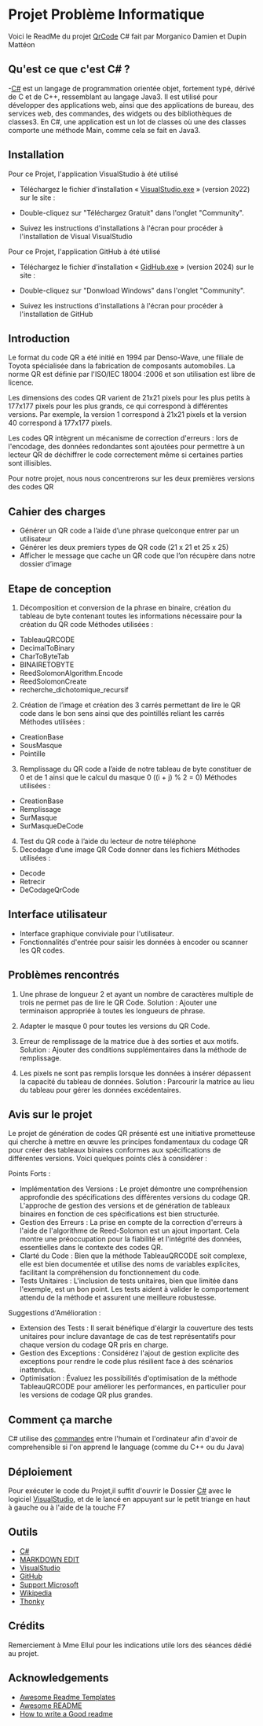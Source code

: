 
# Projet Problème Informatique

Voici le ReadMe du projet [QrCode](<https://cdn.discordapp.com/attachments/1053021149166047284/1229693313414856745/QRCode.bmp?ex=66309c24&is=661e2724&hm=98798254c2e11b0f6a792f76842748c702049044287370566430c94d7dc2b635&>) C# fait par Morganico Damien et Dupin Mattéon


## Qu'est ce que c'est C# ?
-[C#](<https://fr.wikipedia.org/wiki/C_sharp#:~:text=C%23%20est%20un%20langage%20de,ou%20des%20biblioth%C3%A8ques%20de%20classes.(programming_language)&action=edit&redlink=1>) est un langage de programmation orientée objet, fortement typé, dérivé de C et de C++, ressemblant au langage Java3. Il est utilisé pour développer des applications web, ainsi que des applications de bureau, des services web, des commandes, des widgets ou des bibliothèques de classes3. En C#, une application est un lot de classes où une des classes comporte une méthode Main, comme cela se fait en Java3.
## Installation
Pour ce Projet, l'application VisualStudio à été utilisé
- Téléchargez le fichier d'installation « [VisualStudio.exe](https://visualstudio.microsoft.com/fr/downloads/) » (version 2022) sur le site : 

- Double-cliquez sur "Téléchargez Gratuit" dans l'onglet "Community".

- Suivez les instructions d'installations à l'écran pour procéder à l'installation de Visual VisualStudio

Pour ce Projet, l'application GitHub à été utilisé
- Téléchargez le fichier d'installation « [GidHub.exe](https://desktop.github.com/) » (version 2024) sur le site : 

- Double-cliquez sur "Donwload Windows" dans l'onglet "Community".

- Suivez les instructions d'installations à l'écran pour procéder à l'installation de GitHub

## Introduction

Le format du code QR a été initié en 1994 par Denso-Wave, une filiale de Toyota spécialisée dans la fabrication de composants automobiles. La norme QR est définie par l'ISO/IEC 18004 :2006 et son utilisation est libre de licence. 

Les dimensions des codes QR varient de 21x21 pixels pour les plus petits à 177x177 pixels pour les plus grands, ce qui correspond à différentes versions. Par exemple, la version 1 correspond à 21x21 pixels et la version 40 correspond à 177x177 pixels. 

Les codes QR intègrent un mécanisme de correction d'erreurs : lors de l'encodage, des données redondantes sont ajoutées pour permettre à un lecteur QR de déchiffrer le code correctement même si certaines parties sont illisibles. 

Pour notre projet, nous nous concentrerons sur les deux premières versions des codes QR
## Cahier des charges

-	Générer un QR code a l’aide d’une phrase quelconque entrer par un utilisateur 
-	Générer les deux premiers types de QR code (21 x 21 et 25 x 25)
-	Afficher le message que cache un QR code que l’on récupère dans notre dossier d’image

## Etape de conception 

1)	Décomposition et conversion de la phrase en binaire, création du tableau de byte contenant toutes les informations nécessaire pour la création du QR code
Méthodes utilisées : 
-	TableauQRCODE
-	DecimalToBinary
-	CharToByteTab
-	BINAIRETOBYTE
-	ReedSolomonAlgorithm.Encode
-	ReedSolomonCreate
-	recherche_dichotomique_recursif

2)	Création de l’image et création des 3 carrés permettant de lire le QR code dans le bon sens ainsi que des pointillés reliant les carrés
Méthodes utilisées : 
-	CreationBase
-	SousMasque
-	Pointille

3)	Remplissage du QR code a l’aide de notre tableau de byte constituer de 0 et de 1 ainsi que le calcul du masque 0 ((i + j) % 2 = 0)
Méthodes utilisées : 
-	CreationBase
-	Remplissage
-	SurMasque
-	SurMasqueDeCode

4)	Test du QR code à l’aide du lecteur de notre téléphone
5)	Decodage d’une image QR Code donner dans les fichiers
Méthodes utilisées : 
-	Decode
-	Retrecir
-	DeCodageQrCode

## Interface utilisateur

-	Interface graphique conviviale pour l'utilisateur.
-	Fonctionnalités d'entrée pour saisir les données à encoder ou scanner les QR codes.

## Problèmes rencontrés

1)	Une phrase de longueur 2 et ayant un nombre de caractères multiple de trois ne permet pas de lire le QR Code. 
Solution : Ajouter une terminaison appropriée à toutes les longueurs de phrase.

2)	Adapter le masque 0 pour toutes les versions du QR Code.

3)	Erreur de remplissage de la matrice due à des sorties et aux motifs. 
Solution : Ajouter des conditions supplémentaires dans la méthode de remplissage.

4)	Les pixels ne sont pas remplis lorsque les données à insérer dépassent la capacité du tableau de données. 
Solution : Parcourir la matrice au lieu du tableau pour gérer les données excédentaires.

## Avis sur le projet

Le projet de génération de codes QR présenté est une initiative prometteuse qui cherche à mettre en œuvre les principes fondamentaux du codage QR pour créer des tableaux binaires conformes aux spécifications de différentes versions. Voici quelques points clés à considérer :

Points Forts :
-	Implémentation des Versions : Le projet démontre une compréhension approfondie des spécifications des différentes versions du codage QR. L'approche de gestion des versions et de génération de tableaux binaires en fonction de ces spécifications est bien structurée.
-	Gestion des Erreurs : La prise en compte de la correction d'erreurs à l'aide de l'algorithme de Reed-Solomon est un ajout important. Cela montre une préoccupation pour la fiabilité et l'intégrité des données, essentielles dans le contexte des codes QR.
-	Clarté du Code : Bien que la méthode TableauQRCODE soit complexe, elle est bien documentée et utilise des noms de variables explicites, facilitant la compréhension du fonctionnement du code.
-	Tests Unitaires : L'inclusion de tests unitaires, bien que limitée dans l'exemple, est un bon point. Les tests aident à valider le comportement attendu de la méthode et assurent une meilleure robustesse.

Suggestions d'Amélioration :
-	Extension des Tests : Il serait bénéfique d'élargir la couverture des tests unitaires pour inclure davantage de cas de test représentatifs pour chaque version du codage QR pris en charge.
-	Gestion des Exceptions : Considérez l'ajout de gestion explicite des exceptions pour rendre le code plus résilient face à des scénarios inattendus.
-	Optimisation : Évaluez les possibilités d'optimisation de la méthode TableauQRCODE pour améliorer les performances, en particulier pour les versions de codage QR plus grandes.


## Comment ça marche
C# utilise des [commandes](https://learn.microsoft.com/fr-fr/dotnet/csharp/) entre l'humain et l'ordinateur afin d'avoir de comprehensible si l'on apprend le language (comme du C++ ou du Java)

## Déploiement
  Pour exécuter le code du Projet,il suffit d'ouvrir le Dossier [C#](<https://fr.wikipedia.org/wiki/C_sharp#:~:text=C%23%20est%20un%20langage%20de,ou%20des%20biblioth%C3%A8ques%20de%20classes.(programming_language)&action=edit&redlink=1>) avec le logiciel [VisualStudio](https://visualstudio.microsoft.com/fr/downloads/), et de le lancé en appuyant sur le petit triange en haut à gauche ou à l'aide de la touche F7 

## Outils
- [C#](<https://fr.wikipedia.org/wiki/C_sharp#:~:text=C%23%20est%20un%20langage%20de,ou%20des%20biblioth%C3%A8ques%20de%20classes.(programming_language)&action=edit&redlink=1>)
- [MARKDOWN EDIT](<https://fr.wikipedia.org/wiki/Markdown>)
- [VisualStudio](https://visualstudio.microsoft.com/fr/downloads/)
- [GitHub](https://desktop.github.com/)
- [Support Microsoft](https://learn.microsoft.com/fr-fr/dotnet/csharp/)
- [Wikipedia](<https://fr.wikipedia.org/wiki/Code_QR>)
- [Thonky](<https://www.thonky.com/>)


## Crédits

Remerciement à Mme Ellul pour les indications utile lors des séances dédié au projet.


## Acknowledgements

 - [Awesome Readme Templates](https://awesomeopensource.com/project/elangosundar/awesome-README-templates)
 - [Awesome README](https://github.com/matiassingers/awesome-readme)
 - [How to write a Good readme](https://bulldogjob.com/news/449-how-to-write-a-good-readme-for-your-github-project)

